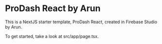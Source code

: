 # ProDash React by Arun

This is a NextJS starter template, ProDash React, created in Firebase Studio by Arun.

To get started, take a look at src/app/page.tsx.
